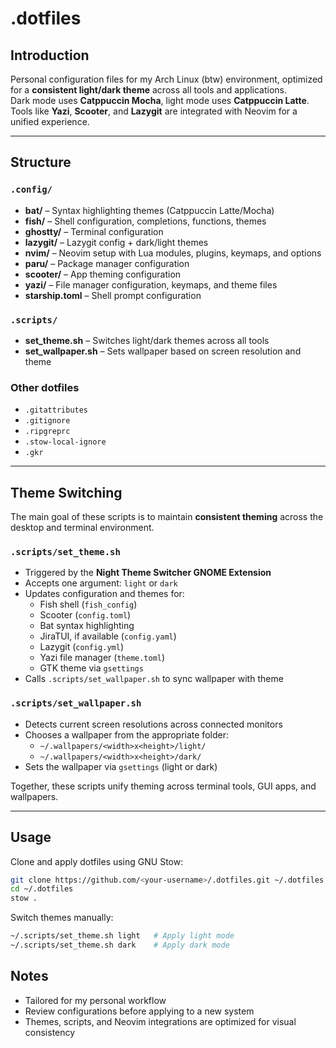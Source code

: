 # .dotfiles

## Introduction

Personal configuration files for my Arch Linux (btw) environment, optimized for a **consistent light/dark theme** across all tools and applications.  
Dark mode uses **Catppuccin Mocha**, light mode uses **Catppuccin Latte**. Tools like **Yazi**, **Scooter**, and **Lazygit** are integrated with Neovim for a unified experience.

---

## Structure

### `.config/`

- **bat/** – Syntax highlighting themes (Catppuccin Latte/Mocha)
- **fish/** – Shell configuration, completions, functions, themes
- **ghostty/** – Terminal configuration
- **lazygit/** – Lazygit config + dark/light themes
- **nvim/** – Neovim setup with Lua modules, plugins, keymaps, and options
- **paru/** – Package manager configuration
- **scooter/** – App theming configuration
- **yazi/** – File manager configuration, keymaps, and theme files
- **starship.toml** – Shell prompt configuration

### `.scripts/`

- **set_theme.sh** – Switches light/dark themes across all tools
- **set_wallpaper.sh** – Sets wallpaper based on screen resolution and theme

### Other dotfiles

- `.gitattributes`
- `.gitignore`
- `.ripgreprc`
- `.stow-local-ignore`
- `.gkr`

---

## Theme Switching

The main goal of these scripts is to maintain **consistent theming** across the desktop and terminal environment.

### `.scripts/set_theme.sh`

- Triggered by the **Night Theme Switcher GNOME Extension**
- Accepts one argument: `light` or `dark`
- Updates configuration and themes for:
  - Fish shell (`fish_config`)
  - Scooter (`config.toml`)
  - Bat syntax highlighting
  - JiraTUI, if available (`config.yaml`)
  - Lazygit (`config.yml`)
  - Yazi file manager (`theme.toml`)
  - GTK theme via `gsettings`
- Calls `.scripts/set_wallpaper.sh` to sync wallpaper with theme

### `.scripts/set_wallpaper.sh`

- Detects current screen resolutions across connected monitors
- Chooses a wallpaper from the appropriate folder:
  - `~/.wallpapers/<width>x<height>/light/`
  - `~/.wallpapers/<width>x<height>/dark/`
- Sets the wallpaper via `gsettings` (light or dark)

Together, these scripts unify theming across terminal tools, GUI apps, and wallpapers.

---

## Usage

Clone and apply dotfiles using GNU Stow:

```bash
git clone https://github.com/<your-username>/.dotfiles.git ~/.dotfiles
cd ~/.dotfiles
stow .
```

Switch themes manually:

```bash
~/.scripts/set_theme.sh light   # Apply light mode
~/.scripts/set_theme.sh dark    # Apply dark mode
```

## Notes

- Tailored for my personal workflow
- Review configurations before applying to a new system
- Themes, scripts, and Neovim integrations are optimized for visual consistency
